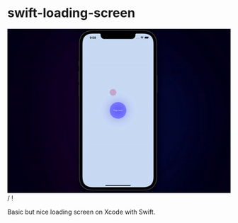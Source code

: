 # swift-loading-screen


![ Alt text](basic-loading-screen.gif) / ! [](basic-loading-screen.gif)

Basic but nice loading screen on Xcode with Swift.
